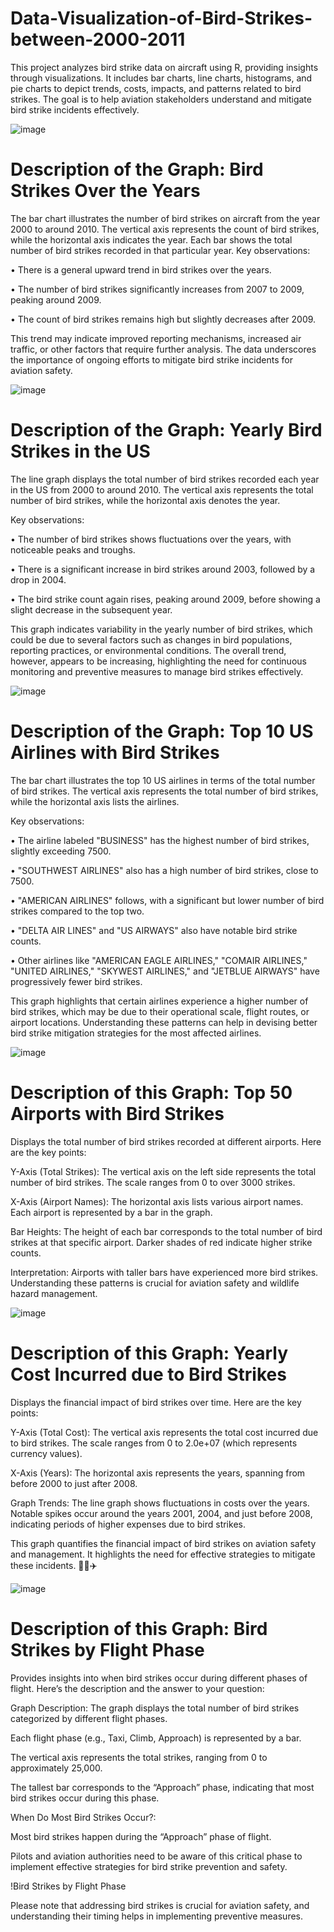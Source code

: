 # Data-Visualization-of-Bird-Strikes-between-2000-2011
This project analyzes bird strike data on aircraft using R, providing insights through visualizations. It includes bar charts, line charts, histograms, and pie charts to depict trends, costs, impacts, and patterns related to bird strikes. The goal is to help aviation stakeholders understand and mitigate bird strike incidents effectively.


![image](https://github.com/GDrickti/Data-Visualization-of-Bird-Strikes-between-2000-2011/assets/116678835/0276cd06-14bd-48e7-8f68-3cda96ce6939)

# Description of the Graph: Bird Strikes Over the Years
The bar chart illustrates the number of bird strikes on aircraft from the year 2000 to around 2010. The vertical axis represents the count of bird strikes, while the horizontal axis indicates the year. Each bar shows the total number of bird strikes recorded in that particular year.
Key observations:

•	There is a general upward trend in bird strikes over the years.

•	The number of bird strikes significantly increases from 2007 to 2009, peaking around 2009.

•	The count of bird strikes remains high but slightly decreases after 2009.

This trend may indicate improved reporting mechanisms, increased air traffic, or other factors that require further analysis. The data underscores the importance of ongoing efforts to mitigate bird strike incidents for aviation safety.

![image](https://github.com/GDrickti/Data-Visualization-of-Bird-Strikes-between-2000-2011/assets/116678835/f3bb3dcd-4e88-48ac-9cde-d5eaeb0ee03f)

# Description of the Graph: Yearly Bird Strikes in the US
The line graph displays the total number of bird strikes recorded each year in the US from 2000 to around 2010. The vertical axis represents the total number of bird strikes, while the horizontal axis denotes the year.

Key observations:

•	The number of bird strikes shows fluctuations over the years, with noticeable peaks and troughs.

•	There is a significant increase in bird strikes around 2003, followed by a drop in 2004.

•	The bird strike count again rises, peaking around 2009, before showing a slight decrease in the subsequent year.

This graph indicates variability in the yearly number of bird strikes, which could be due to several factors such as changes in bird populations, reporting practices, or environmental conditions. The overall trend, however, appears to be increasing, highlighting the need for continuous monitoring and preventive measures to manage bird strikes effectively.

![image](https://github.com/GDrickti/Data-Visualization-of-Bird-Strikes-between-2000-2011/assets/116678835/5acf8091-4129-468e-8895-cb5ab33d615f)

# Description of the Graph: Top 10 US Airlines with Bird Strikes
The bar chart illustrates the top 10 US airlines in terms of the total number of bird strikes. The vertical axis represents the total number of bird strikes, while the horizontal axis lists the airlines.

Key observations:

•	The airline labeled "BUSINESS" has the highest number of bird strikes, slightly exceeding 7500.

•	"SOUTHWEST AIRLINES" also has a high number of bird strikes, close to 7500.

•	"AMERICAN AIRLINES" follows, with a significant but lower number of bird strikes compared to the top two.

•	"DELTA AIR LINES" and "US AIRWAYS" also have notable bird strike counts.

•	Other airlines like "AMERICAN EAGLE AIRLINES," "COMAIR AIRLINES," "UNITED AIRLINES," "SKYWEST AIRLINES," and "JETBLUE AIRWAYS" have progressively fewer bird strikes.

This graph highlights that certain airlines experience a higher number of bird strikes, which may be due to their operational scale, flight routes, or airport locations. Understanding these patterns can help in devising better bird strike mitigation strategies for the most affected airlines.

![image](https://github.com/GDrickti/Data-Visualization-of-Bird-Strikes-between-2000-2011/assets/116678835/0245b43e-61d1-4455-aec7-d14701b7d325)

# Description of this Graph: Top 50 Airports with Bird Strikes
Displays the total number of bird strikes recorded at different airports. Here are the key points:

Y-Axis (Total Strikes):
The vertical axis on the left side represents the total number of bird strikes.
The scale ranges from 0 to over 3000 strikes.

X-Axis (Airport Names):
The horizontal axis lists various airport names.
Each airport is represented by a bar in the graph.

Bar Heights:
The height of each bar corresponds to the total number of bird strikes at that specific airport.
Darker shades of red indicate higher strike counts.

Interpretation:
Airports with taller bars have experienced more bird strikes.
Understanding these patterns is crucial for aviation safety and wildlife hazard management.

![image](https://github.com/GDrickti/Data-Visualization-of-Bird-Strikes-between-2000-2011/assets/116678835/b291c409-3ea7-4f54-8e12-f63b161bab35)

# Description of this Graph: Yearly Cost Incurred due to Bird Strikes
Displays the financial impact of bird strikes over time. Here are the key points:

Y-Axis (Total Cost):
The vertical axis represents the total cost incurred due to bird strikes.
The scale ranges from 0 to 2.0e+07 (which represents currency values).

X-Axis (Years):
The horizontal axis represents the years, spanning from before 2000 to just after 2008.

Graph Trends:
The line graph shows fluctuations in costs over the years.
Notable spikes occur around the years 2001, 2004, and just before 2008, indicating periods of higher expenses due to bird strikes.

This graph quantifies the financial impact of bird strikes on aviation safety and management. It highlights the need for effective strategies to mitigate these incidents. 🦅💸✈️


![image](https://github.com/GDrickti/Data-Visualization-of-Bird-Strikes-between-2000-2011/assets/116678835/24b528c6-06a8-4283-b4e4-ae09869f74fd)

# Description of this Graph: Bird Strikes by Flight Phase

Provides insights into when bird strikes occur during different phases of flight. Here’s the description and the answer to your question:

Graph Description:
The graph displays the total number of bird strikes categorized by different flight phases.

Each flight phase (e.g., Taxi, Climb, Approach) is represented by a bar.

The vertical axis represents the total strikes, ranging from 0 to approximately 25,000.

The tallest bar corresponds to the “Approach” phase, indicating that most bird strikes occur during this phase.

When Do Most Bird Strikes Occur?:

Most bird strikes happen during the “Approach” phase of flight.

Pilots and aviation authorities need to be aware of this critical phase to implement effective strategies for bird strike prevention and safety.

!Bird Strikes by Flight Phase

Please note that addressing bird strikes is crucial for aviation safety, and understanding their timing helps in implementing preventive measures. 
